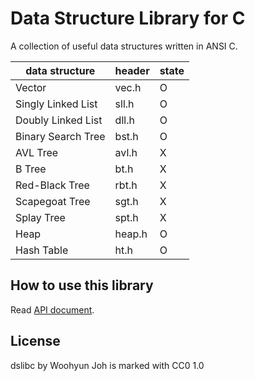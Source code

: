 Data Structure Library for C
============================

A collection of useful data structures written in ANSI C.

| data structure     | header  | state |
|--------------------|---------|-------|
| Vector             | vec.h   |   O   |
| Singly Linked List | sll.h   |   O   |
| Doubly Linked List | dll.h   |   O   |
| Binary Search Tree | bst.h   |   O   |
| AVL Tree           | avl.h   |   X   |
| B Tree             | bt.h    |   X   |
| Red-Black Tree     | rbt.h   |   X   |
| Scapegoat Tree     | sgt.h   |   X   |
| Splay Tree         | spt.h   |   X   |
| Heap               | heap.h  |   O   |
| Hash Table         | ht.h    |   O   |

How to use this library
-----------------------

Read [API document](doc/).

License
-------

dslibc by Woohyun Joh is marked with CC0 1.0

